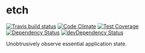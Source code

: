 # etch
[![Travis build status](http://img.shields.io/travis/nathansobo/etch.svg?style=flat)](https://travis-ci.org/nathansobo/etch)
[![Code Climate](https://codeclimate.com/github/nathansobo/etch/badges/gpa.svg)](https://codeclimate.com/github/nathansobo/etch)
[![Test Coverage](https://codeclimate.com/github/nathansobo/etch/badges/coverage.svg)](https://codeclimate.com/github/nathansobo/etch)
[![Dependency Status](https://david-dm.org/nathansobo/etch.svg)](https://david-dm.org/nathansobo/etch)
[![devDependency Status](https://david-dm.org/nathansobo/etch/dev-status.svg)](https://david-dm.org/nathansobo/etch#info=devDependencies)

Unobtrusively observe essential application state.

